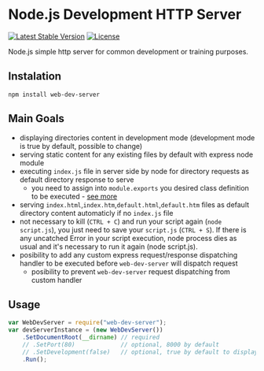 # Node.js Development HTTP Server

[![Latest Stable Version](https://img.shields.io/badge/Stable-v1.0.5-brightgreen.svg?style=plastic)](https://github.com/web-dev-server/web-dev-server/releases)
[![License](https://img.shields.io/badge/Licence-BSD-brightgreen.svg?style=plastic)](https://mvccore.github.io/docs/mvccore/4.0.0/LICENCE.md)

Node.js simple http server for common development or training purposes.

## Instalation
```shell
npm install web-dev-server
```

## Main Goals
- displaying directories content in development mode (development mode is true by default, possible to change)
- serving static content for any existing files by default with express node module
- executing `index.js` file in server side by node for directory requests as default directory response to serve
	- you need to assign into `module.exports` you desired class definition to be executed - [see more](https://github.com/web-dev-server/example-helloworld/blob/master/dynamic-content/index.js)
- serving `index.html`,`index.htm`,`default.html`,`default.htm` files as default directory content automaticly if no `index.js` file
- not necessary to kill (`CTRL + C`) and run your script again (`node script.js`), 
  you just need to save your `script.js` (`CTRL + S`). If there is any uncatched Error 
  in your script execution, node process dies as usual and it's necessary to run it again (node script.js).
- posibility to add any custom express request/response dispatching handler to be executed before `web-dev-server` will dispatch request
	- posibility to prevent `web-dev-server` request dispatching from custom handler

## Usage
```javascript
var WebDevServer = require("web-dev-server");
var devServerInstance = (new WebDevServer())
	.SetDocumentRoot(__dirname) // required
	// .SetPort(80)             // optional, 8000 by default
	// .SetDevelopment(false)   // optional, true by default to display Errors and directory content
	.Run();
```
